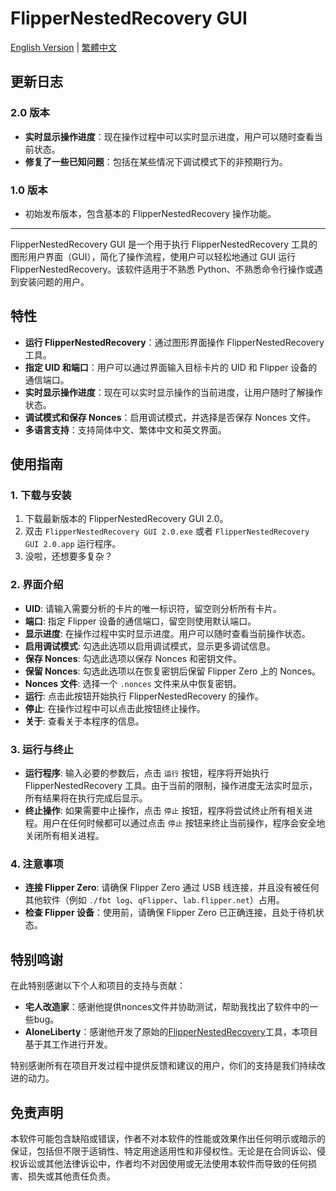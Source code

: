 # FlipperNestedRecovery GUI

[English Version](README.md) | [繁體中文](README_TW.md)

## 更新日志

### 2.0 版本
- **实时显示操作进度**：现在操作过程中可以实时显示进度，用户可以随时查看当前状态。
- **修复了一些已知问题**：包括在某些情况下调试模式下的非预期行为。

### 1.0 版本
- 初始发布版本，包含基本的 FlipperNestedRecovery 操作功能。

---

FlipperNestedRecovery GUI 是一个用于执行 FlipperNestedRecovery 工具的图形用户界面（GUI），简化了操作流程，使用户可以轻松地通过 GUI 运行 FlipperNestedRecovery。该软件适用于不熟悉 Python、不熟悉命令行操作或遇到安装问题的用户。

## 特性

- **运行 FlipperNestedRecovery**：通过图形界面操作 FlipperNestedRecovery 工具。
- **指定 UID 和端口**：用户可以通过界面输入目标卡片的 UID 和 Flipper 设备的通信端口。
- **实时显示操作进度**：现在可以实时显示操作的当前进度，让用户随时了解操作状态。
- **调试模式和保存 Nonces**：启用调试模式，并选择是否保存 Nonces 文件。
- **多语言支持**：支持简体中文、繁体中文和英文界面。

## 使用指南

### 1. 下载与安装

1. 下载最新版本的 FlipperNestedRecovery GUI 2.0。
2. 双击 `FlipperNestedRecovery GUI 2.0.exe` 或者 `FlipperNestedRecovery GUI 2.0.app` 运行程序。
3. 没啦，还想要多复杂？

### 2. 界面介绍

- **UID**: 请输入需要分析的卡片的唯一标识符，留空则分析所有卡片。
- **端口**: 指定 Flipper 设备的通信端口，留空则使用默认端口。
- **显示进度**: 在操作过程中实时显示进度。用户可以随时查看当前操作状态。
- **启用调试模式**: 勾选此选项以启用调试模式，显示更多调试信息。
- **保存 Nonces**: 勾选此选项以保存 Nonces 和密钥文件。
- **保留 Nonces**: 勾选此选项以在恢复密钥后保留 Flipper Zero 上的 Nonces。
- **Nonces 文件**: 选择一个 `.nonces` 文件来从中恢复密钥。
- **运行**: 点击此按钮开始执行 FlipperNestedRecovery 的操作。
- **停止**: 在操作过程中可以点击此按钮终止操作。
- **关于**: 查看关于本程序的信息。

### 3. 运行与终止

- **运行程序**: 输入必要的参数后，点击 `运行` 按钮，程序将开始执行 FlipperNestedRecovery 工具。由于当前的限制，操作进度无法实时显示，所有结果将在执行完成后显示。
- **终止操作**: 如果需要中止操作，点击 `停止` 按钮，程序将尝试终止所有相关进程。用户在任何时候都可以通过点击 `停止` 按钮来终止当前操作，程序会安全地关闭所有相关进程。

### 4. 注意事项

- **连接 Flipper Zero**: 请确保 Flipper Zero 通过 USB 线连接，并且没有被任何其他软件（例如 `./fbt log`、`qFlipper`、`lab.flipper.net`）占用。
- **检查 Flipper 设备**：使用前，请确保 Flipper Zero 已正确连接，且处于待机状态。

## 特别鸣谢

在此特别感谢以下个人和项目的支持与贡献：

- **宅人改造家**：感谢他提供nonces文件并协助测试，帮助我找出了软件中的一些bug。
- **AloneLiberty**：感谢他开发了原始的[FlipperNestedRecovery](https://github.com/AloneLiberty/FlipperNestedRecovery)工具，本项目基于其工作进行开发。

特别感谢所有在项目开发过程中提供反馈和建议的用户，你们的支持是我们持续改进的动力。

## 免责声明

本软件可能包含缺陷或错误，作者不对本软件的性能或效果作出任何明示或暗示的保证，包括但不限于适销性、特定用途适用性和非侵权性。无论是在合同诉讼、侵权诉讼或其他法律诉讼中，作者均不对因使用或无法使用本软件而导致的任何损害、损失或其他责任负责。